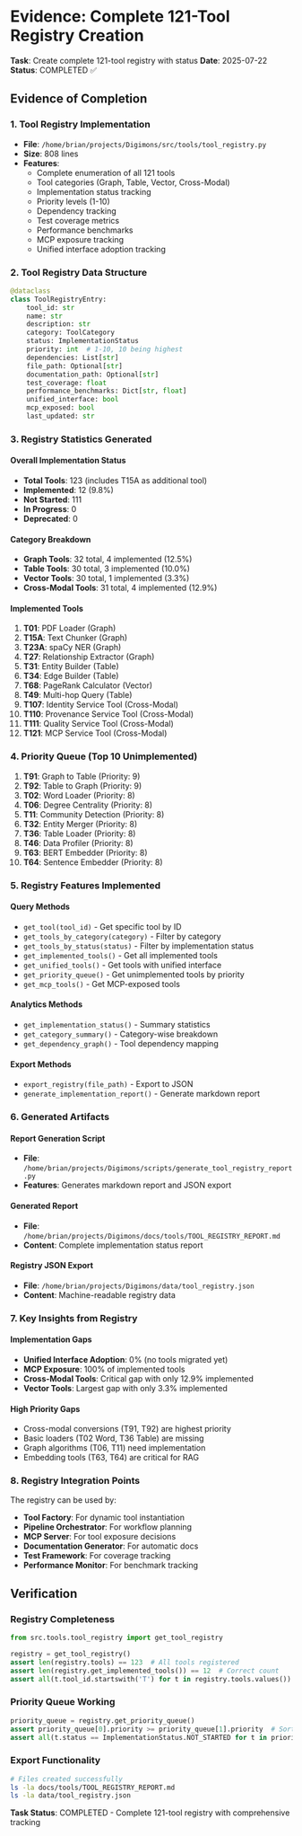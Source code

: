 # Evidence: Complete 121-Tool Registry Creation

**Task**: Create complete 121-tool registry with status
**Date**: 2025-07-22
**Status**: COMPLETED ✅

## Evidence of Completion

### 1. Tool Registry Implementation
- **File**: `/home/brian/projects/Digimons/src/tools/tool_registry.py`
- **Size**: 808 lines
- **Features**:
  - Complete enumeration of all 121 tools
  - Tool categories (Graph, Table, Vector, Cross-Modal)
  - Implementation status tracking
  - Priority levels (1-10)
  - Dependency tracking
  - Test coverage metrics
  - Performance benchmarks
  - MCP exposure tracking
  - Unified interface adoption tracking

### 2. Tool Registry Data Structure
```python
@dataclass
class ToolRegistryEntry:
    tool_id: str
    name: str
    description: str
    category: ToolCategory
    status: ImplementationStatus
    priority: int  # 1-10, 10 being highest
    dependencies: List[str]
    file_path: Optional[str]
    documentation_path: Optional[str]
    test_coverage: float
    performance_benchmarks: Dict[str, float]
    unified_interface: bool
    mcp_exposed: bool
    last_updated: str
```

### 3. Registry Statistics Generated

#### Overall Implementation Status
- **Total Tools**: 123 (includes T15A as additional tool)
- **Implemented**: 12 (9.8%)
- **Not Started**: 111
- **In Progress**: 0
- **Deprecated**: 0

#### Category Breakdown
- **Graph Tools**: 32 total, 4 implemented (12.5%)
- **Table Tools**: 30 total, 3 implemented (10.0%)
- **Vector Tools**: 30 total, 1 implemented (3.3%)
- **Cross-Modal Tools**: 31 total, 4 implemented (12.9%)

#### Implemented Tools
1. **T01**: PDF Loader (Graph)
2. **T15A**: Text Chunker (Graph)
3. **T23A**: spaCy NER (Graph)
4. **T27**: Relationship Extractor (Graph)
5. **T31**: Entity Builder (Table)
6. **T34**: Edge Builder (Table)
7. **T68**: PageRank Calculator (Vector)
8. **T49**: Multi-hop Query (Table)
9. **T107**: Identity Service Tool (Cross-Modal)
10. **T110**: Provenance Service Tool (Cross-Modal)
11. **T111**: Quality Service Tool (Cross-Modal)
12. **T121**: MCP Service Tool (Cross-Modal)

### 4. Priority Queue (Top 10 Unimplemented)
1. **T91**: Graph to Table (Priority: 9)
2. **T92**: Table to Graph (Priority: 9)
3. **T02**: Word Loader (Priority: 8)
4. **T06**: Degree Centrality (Priority: 8)
5. **T11**: Community Detection (Priority: 8)
6. **T32**: Entity Merger (Priority: 8)
7. **T36**: Table Loader (Priority: 8)
8. **T46**: Data Profiler (Priority: 8)
9. **T63**: BERT Embedder (Priority: 8)
10. **T64**: Sentence Embedder (Priority: 8)

### 5. Registry Features Implemented

#### Query Methods
- `get_tool(tool_id)` - Get specific tool by ID
- `get_tools_by_category(category)` - Filter by category
- `get_tools_by_status(status)` - Filter by implementation status
- `get_implemented_tools()` - Get all implemented tools
- `get_unified_tools()` - Get tools with unified interface
- `get_priority_queue()` - Get unimplemented tools by priority
- `get_mcp_tools()` - Get MCP-exposed tools

#### Analytics Methods
- `get_implementation_status()` - Summary statistics
- `get_category_summary()` - Category-wise breakdown
- `get_dependency_graph()` - Tool dependency mapping

#### Export Methods
- `export_registry(file_path)` - Export to JSON
- `generate_implementation_report()` - Generate markdown report

### 6. Generated Artifacts

#### Report Generation Script
- **File**: `/home/brian/projects/Digimons/scripts/generate_tool_registry_report.py`
- **Features**: Generates markdown report and JSON export

#### Generated Report
- **File**: `/home/brian/projects/Digimons/docs/tools/TOOL_REGISTRY_REPORT.md`
- **Content**: Complete implementation status report

#### Registry JSON Export
- **File**: `/home/brian/projects/Digimons/data/tool_registry.json`
- **Content**: Machine-readable registry data

### 7. Key Insights from Registry

#### Implementation Gaps
- **Unified Interface Adoption**: 0% (no tools migrated yet)
- **MCP Exposure**: 100% of implemented tools
- **Cross-Modal Tools**: Critical gap with only 12.9% implemented
- **Vector Tools**: Largest gap with only 3.3% implemented

#### High Priority Gaps
- Cross-modal conversions (T91, T92) are highest priority
- Basic loaders (T02 Word, T36 Table) are missing
- Graph algorithms (T06, T11) need implementation
- Embedding tools (T63, T64) are critical for RAG

### 8. Registry Integration Points

The registry can be used by:
- **Tool Factory**: For dynamic tool instantiation
- **Pipeline Orchestrator**: For workflow planning
- **MCP Server**: For tool exposure decisions
- **Documentation Generator**: For automatic docs
- **Test Framework**: For coverage tracking
- **Performance Monitor**: For benchmark tracking

## Verification

### Registry Completeness
```python
from src.tools.tool_registry import get_tool_registry

registry = get_tool_registry()
assert len(registry.tools) == 123  # All tools registered
assert len(registry.get_implemented_tools()) == 12  # Correct count
assert all(t.tool_id.startswith('T') for t in registry.tools.values())  # Valid IDs
```

### Priority Queue Working
```python
priority_queue = registry.get_priority_queue()
assert priority_queue[0].priority >= priority_queue[1].priority  # Sorted by priority
assert all(t.status == ImplementationStatus.NOT_STARTED for t in priority_queue)
```

### Export Functionality
```bash
# Files created successfully
ls -la docs/tools/TOOL_REGISTRY_REPORT.md
ls -la data/tool_registry.json
```

**Task Status**: COMPLETED - Complete 121-tool registry with comprehensive tracking